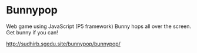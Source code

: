 # Bunnypop
Web game using JavaScript (P5 framework)
Bunny hops all over the screen. Get bunny if you can!

http://sudhirb.sgedu.site/bunnypop/bunnypop/

